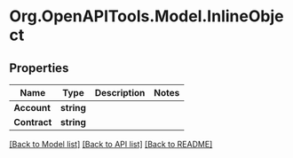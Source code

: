 
# Org.OpenAPITools.Model.InlineObject

## Properties

Name | Type | Description | Notes
------------ | ------------- | ------------- | -------------
**Account** | **string** |  | 
**Contract** | **string** |  | 

[[Back to Model list]](../README.md#documentation-for-models)
[[Back to API list]](../README.md#documentation-for-api-endpoints)
[[Back to README]](../README.md)

